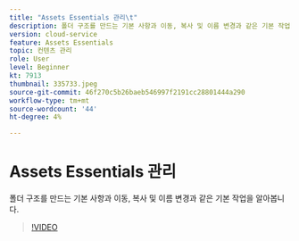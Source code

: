 ```yaml
---
title: "Assets Essentials 관리\t"
description: 폴더 구조를 만드는 기본 사항과 이동, 복사 및 이름 변경과 같은 기본 작업을 알아봅니다.
version: cloud-service
feature: Assets Essentials
topic: 컨텐츠 관리
role: User
level: Beginner
kt: 7913
thumbnail: 335733.jpeg
source-git-commit: 46f270c5b26baeb546997f2191cc28801444a290
workflow-type: tm+mt
source-wordcount: '44'
ht-degree: 4%

---
```



# Assets Essentials 관리

폴더 구조를 만드는 기본 사항과 이동, 복사 및 이름 변경과 같은 기본 작업을 알아봅니다.

>[!VIDEO](https://video.tv.adobe.com/v/335733/?quality=12&learn=on)
